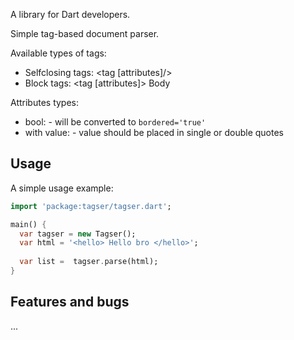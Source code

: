A library for Dart developers.

Simple tag-based document parser. 

Available types of tags:
- Selfclosing tags: <tag [attributes]/>
- Block tags: <tag [attributes]> Body </tag>

Attributes types: 
- bool: <tag bordered /> - will be converted to `bordered='true'`
- with value: <tag bordered='false' width='7' /> - value should be placed in single or double quotes

## Usage

A simple usage example:

```dart
import 'package:tagser/tagser.dart';

main() {
  var tagser = new Tagser();
  var html = '<hello> Hello bro </hello>';
  
  var list =  tagser.parse(html);
}
```

## Features and bugs

...
